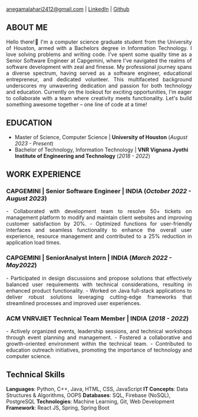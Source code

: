 anegamalahari2412@gmail.com | [LinkedIn](https://www.linkedin.com/in/lahari-anegama-a9a583192/) | [Github](https://github.com/laharianegama)

## ABOUT ME
<p style='text-align: justify;'> Hello there!👋 I'm a computer science graduate student from the University of Houston, armed with a Bachelors degree in Information Technology. I love solving problems and writing code. I've spent some quality time as a Senior Software Engineer at Capgemini, where I've navigated the realms of software development with zeal and finesse.  My professional journey spans a diverse spectrum, having served as a software engineer, educational entrepreneur, and dedicated volunteer. This multifaceted background underscores my unwavering dedication and passion for both technology and education.
Currently on the lookout for exciting opportunities, I'm eager to collaborate with a team where creativity meets functionality. Let's build something awesome together – one line of code at a time! </p>


## EDUCATION
- Master of Science, Computer Science  | **University of Houston** (_August 2023 - Present_)								       		
- Bachelor of Technology, Information Technology	| **VNR Vignana Jyothi Institute of Engineering and Technology** (_2018 - 2022_)

## WORK EXPERIENCE
### CAPGEMINI | Senior Software Engineer | INDIA (_October 2022 - August 2023_)
<p style='text-align: justify;'> - Collaborated with development team to resolve 50+ tickets on management platform to modify and 
  maintain client websites and improving customer satisfaction by 20%.
- Optimized functions for user-friendly interfaces and seamless functionality to enhance the overall user 
  experience, resource management and contributed to a 25% reduction in application load times.</p>

### CAPGEMINI | SeniorAnalyst Intern | INDIA (_March 2022 - May2022_)
<p style='text-align: justify;'> - Participated in design discussions and propose solutions that effectively balanced user requirements with 
technical considerations, resulting in enhanced product functionality.
- Worked on Java full-stack applications to deliver robust solutions leveraging cutting-edge frameworks that 
streamlined processes and improved user experiences.</p>

### ACM VNRVJIET Technical Team Member | INDIA (_2018 - 2022_)
<p style='text-align: justify;'> - Actively organized events, leadership sessions, and technical workshops through event planning and management.
- Fostered a collaborative and growth-oriented environment within the technical team.
- Contributed to education outreach initiatives, promoting the importance of technology and computer science.</p>

## Technical Skills
**Languages**: Python, C++, Java, HTML, CSS, JavaScript 
**IT Concepts**: Data Structures & Algorithms, OOPS
**Databases**: SQL, Firebase (NoSQL), PostgreSQL 
**Technologies**: Machine Learning, Git, Web Development
**Framework**: React JS, Spring, Spring Boot





